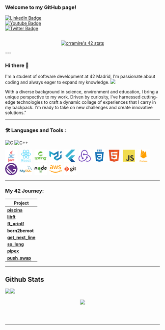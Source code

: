 ### Welcome to my GitHub page!

<!--github stats-->

<!--Github Stats-->

<div id="badges">
  <a href="https://www.linkedin.com/in/cramirezlopezramallal/">
    <img src="https://img.shields.io/badge/LinkedIn-blue?style=for-the-badge&logo=linkedin&logoColor=white" alt="LinkedIn Badge"/>
  </a>
</div>

<div id="badges">
  <a href="your-youtube-URL">
    <img src="https://img.shields.io/badge/YouTube-red?style=for-the-badge&logo=youtube&logoColor=white" alt="Youtube Badge"/>
 </a>
 </div>
 
 <div id="badges">
  <a href="your-twitter-URL">
    <img src="https://img.shields.io/badge/Twitter-blue?style=for-the-badge&logo=twitter&logoColor=white" alt="Twitter Badge"/>
  </a>
</div>

<img src="https://komarev.com/ghpvc/?username=cristinarlr&style=flat-square&color=green" alt=""/>


<div style="text-align:center">

[![crramire's 42 stats](https://badge42.vercel.app/api/v2/clh3ki3el004508mppgr7i73x/stats?cursusId=21&coalitionId=66)](https://github.com/JaeSeoKim/badge42)
  
</div>
---

### Hi there 👋

I'm a student of software development at 42 Madrid, I'm passionate about coding and always eager to expand my knowledge. <img src="https://media.giphy.com/media/WUlplcMpOCEmTGBtBW/giphy.gif" width="30"> 

With a diverse background in science, environment and education, I bring a unique perspective to my work. Driven by curiosity, I've harnessed cutting-edge technologies to craft a dynamic collage of experiences that I carry in my backpack. I'm ready to take on new challenges and create innovative solutions."

---
<!--technologies-->
### :hammer_and_wrench: Languages and Tools :

![C](https://img.shields.io/badge/c-%2300599C.svg?style=for-the-badge&logo=c&logoColor=white)   ![C++](https://img.shields.io/badge/c++-%2300599C.svg?style=for-the-badge&logo=c%2B%2B&logoColor=white)
<!--technologies-->
<div>
  <img src="https://github.com/devicons/devicon/blob/master/icons/java/java-original-wordmark.svg" title="Java" alt="Java" width="40" height="40"/>&nbsp;
  <img src="https://github.com/devicons/devicon/blob/master/icons/react/react-original-wordmark.svg" title="React" alt="React" width="40" height="40"/>&nbsp;
  <img src="https://github.com/devicons/devicon/blob/master/icons/spring/spring-original-wordmark.svg" title="Spring" alt="Spring" width="40" height="40"/>&nbsp;
  <img src="https://github.com/devicons/devicon/blob/master/icons/materialui/materialui-original.svg" title="Material UI" alt="Material UI" width="40" height="40"/>&nbsp;
  <img src="https://github.com/devicons/devicon/blob/master/icons/flutter/flutter-original.svg" title="Flutter" alt="Flutter" width="40" height="40"/>&nbsp;
  <img src="https://github.com/devicons/devicon/blob/master/icons/redux/redux-original.svg" title="Redux" alt="Redux " width="40" height="40"/>&nbsp;
  <img src="https://github.com/devicons/devicon/blob/master/icons/css3/css3-plain-wordmark.svg"  title="CSS3" alt="CSS" width="40" height="40"/>&nbsp;
  <img src="https://github.com/devicons/devicon/blob/master/icons/html5/html5-original.svg" title="HTML5" alt="HTML" width="40" height="40"/>&nbsp;
  <img src="https://github.com/devicons/devicon/blob/master/icons/javascript/javascript-original.svg" title="JavaScript" alt="JavaScript" width="40" height="40"/>&nbsp;
  <img src="https://github.com/devicons/devicon/blob/master/icons/firebase/firebase-plain-wordmark.svg" title="Firebase" alt="Firebase" width="40" height="40"/>&nbsp;
  <img src="https://github.com/devicons/devicon/blob/master/icons/gatsby/gatsby-original.svg" title="Gatsby"  alt="Gatsby" width="40" height="40"/>&nbsp;
  <img src="https://github.com/devicons/devicon/blob/master/icons/mysql/mysql-original-wordmark.svg" title="MySQL"  alt="MySQL" width="40" height="40"/>&nbsp;
  <img src="https://github.com/devicons/devicon/blob/master/icons/nodejs/nodejs-original-wordmark.svg" title="NodeJS" alt="NodeJS" width="40" height="40"/>&nbsp;
  <img src="https://github.com/devicons/devicon/blob/master/icons/amazonwebservices/amazonwebservices-plain-wordmark.svg" title="AWS" alt="AWS" width="40" height="40"/>&nbsp;
  <img src="https://github.com/devicons/devicon/blob/master/icons/git/git-original-wordmark.svg" title="Git" **alt="Git" width="40" height="40"/>
</div>

---

###  My 42 Journey:
| Project |
|------|
| [**piscina**](https://github.com/cristinarlr/piscina_42) |
| [**libft**](https://github.com/cristinarlr/libft) |
| [**ft_printf**](https://github.com/cristinarlr/ft_printf) |
| **born2beroot** |
| [**get_next_line**](https://github.com/cristinarlr/get_next_line) |
| [**so_long**](https://github.com/cristinarlr/so_long) |
| [**pipex**](https://github.com/cristinarlr/pipex) |
| [**push_swap**](https://github.com/cristinarlr/push_swap) |

---

## Github Stats  
<img src="https://github-readme-stats.vercel.app/api?username=cristinarlr&show_icons=true&count_private=true&hide_border=true&theme=tokyonight" align="left" />  

<img src="https://github-readme-stats.vercel.app/api/top-langs/?username=cristinarlr&hide_border=true&layout=compact&theme=tokyonight" align="left" />  

<br/>  

<br/>  

<div align="center">
<img src="https://komarev.com/ghpvc/?username=cristinarlr&&style=flat-square" align="center" />
</div>  
  

<br/>  
<br/> 
<br/> 

---


<!--
**cristinarlr/cristinarlr** is a ✨ _special_ ✨ repository because its `README.md` (this file) appears on your GitHub profile.

Here are some ideas to get you started:

- 🔭 I’m currently working on ...
- 🌱 I’m currently learning ...
- 👯 I’m looking to collaborate on ...
- 🤔 I’m looking for help with ...
- 💬 Ask me about ...
- 📫 How to reach me: ...
- 😄 Pronouns: ...
- ⚡ Fun fact: ...
-->

